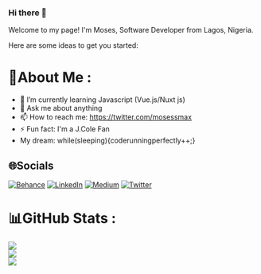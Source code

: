 ### Hi there 👋

Welcome to my page!
I'm Moses, Software Developer from  Lagos, Nigeria.
<!--
**adebayo-moses/Adebayo-Moses** is a ✨ _special_ ✨ repository because its `README.md` (this file) appears on your GitHub profile. -->
Here are some ideas to get you started:
# 💫About Me :

- 🌱 I’m currently learning Javascript (Vue.js/Nuxt js)
- 💬 Ask me about anything
- 📫 How to reach me: https://twitter.com/mosessmax
- ⚡ Fun fact: I'm a J.Cole Fan
- My dream: while(sleeping){coderunningperfectly++;}



## 🌐Socials
[![Behance](https://img.shields.io/badge/Behance-1769ff?logo=behance&logoColor=white)](https://behance.net/mosessmax) [![LinkedIn](https://img.shields.io/badge/LinkedIn-%230077B5.svg?logo=linkedin&logoColor=white)](https://linkedin.com/in/adebayo-moses) [![Medium](https://img.shields.io/badge/Medium-12100E?logo=medium&logoColor=white)](https://medium.com/@mosessmax) [![Twitter](https://img.shields.io/badge/Twitter-%231DA1F2.svg?logo=Twitter&logoColor=white)](https://twitter.com/mosessmax) 

# 📊GitHub Stats :
![](https://github-readme-stats.vercel.app/api?username=adebayo-moses&theme=nord&hide_border=true&include_all_commits=false&count_private=true)<br/>
![](https://github-readme-streak-stats.herokuapp.com/?user=adebayo-moses&theme=nord&hide_border=true)<br/>
![](https://github-readme-stats.vercel.app/api/top-langs/?username=adebayo-moses&theme=nord&hide_border=true&include_all_commits=false&count_private=true&layout=compact)


